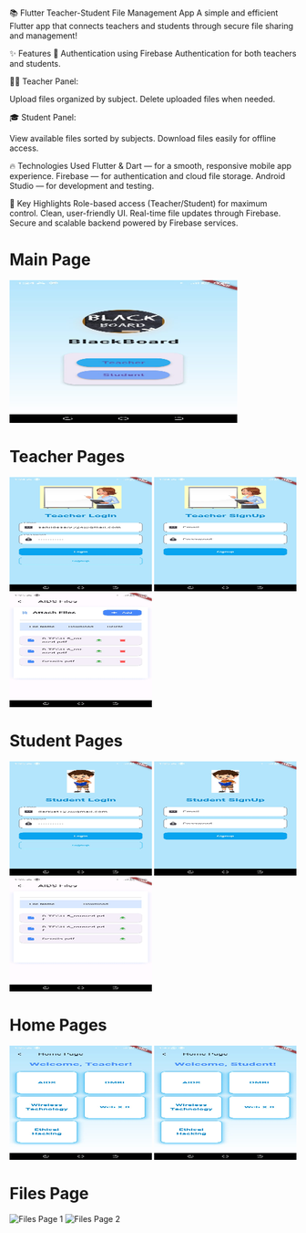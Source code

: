 📚 Flutter Teacher-Student File Management App
A simple and efficient Flutter app that connects teachers and students through secure file sharing and management!

✨ Features
🔐 Authentication using Firebase Authentication for both teachers and students.

🧑‍🏫 Teacher Panel:

Upload files organized by subject.
Delete uploaded files when needed.

🎓 Student Panel:

View available files sorted by subjects.
Download files easily for offline access.

🔥 Technologies Used
Flutter & Dart — for a smooth, responsive mobile app experience.
Firebase — for authentication and cloud file storage.
Android Studio — for development and testing.

🚀 Key Highlights
Role-based access (Teacher/Student) for maximum control.
Clean, user-friendly UI.
Real-time file updates through Firebase.
Secure and scalable backend powered by Firebase services.


# Main Page
<img src="images/Main.jpg" alt="Main Page" width="400" height="250"/>

# Teacher Pages
<p float="left">
  <img src="images/TeacherLogin.jpg" alt="Teacher Login" width="250" height="200"/>
  <img src="images/TeacherSignup.jpg" alt="Teacher Signup" width="250" height="200"/>
  <img src="images/TeacherPage.jpg" alt="Teacher Page" width="250" height="200"/>
</p>

# Student Pages
<p float="left">
  <img src="images/StudentLogin.jpg" alt="Student Login" width="250" height="200"/>
  <img src="images/StudentSignup.jpg" alt="Student Signup" width="250" height="200"/>
  <img src="images/StudentPage.jpg" alt="Student Page" width="250" height="200"/>
</p>

# Home Pages
<p float="left">
  <img src="images/HomePage.jpg" alt="Home Page" width="250" height="200"/>
  <img src="images/HomePage2.jpg" alt="Home Page 2" width="250" height="200"/>
</p>

# Files Page
<p float="left">
  <img src="images/FilesPage1.jpg" alt="Files Page 1" width="250" height="200"/>
  <img src="images/FilesPage2.jpg" alt="Files Page 2" width="250" height="200"/>
</p>
